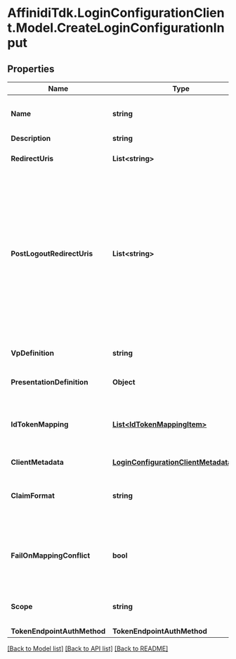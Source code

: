 # AffinidiTdk.LoginConfigurationClient.Model.CreateLoginConfigurationInput

## Properties

Name | Type | Description | Notes
------------ | ------------- | ------------- | -------------
**Name** | **string** | User defined login configuration name | 
**Description** | **string** |  | [optional] 
**RedirectUris** | **List&lt;string&gt;** | OAuth 2.0 Redirect URIs | 
**PostLogoutRedirectUris** | **List&lt;string&gt;** | Post Logout Redirect URIs, Used to redirect the user&#39;s browser to a specified URL after the logout process is complete. Must match the domain, port, scheme of at least one of the registered redirect URIs | [optional] 
**VpDefinition** | **string** | VP definition in JSON stringify format | [optional] 
**PresentationDefinition** | **Object** | Presentation Definition | [optional] 
**IdTokenMapping** | [**List&lt;IdTokenMappingItem&gt;**](IdTokenMappingItem.md) | Fields name/path mapping between the vp_token and the id_token | [optional] 
**ClientMetadata** | [**LoginConfigurationClientMetadataInput**](LoginConfigurationClientMetadataInput.md) |  | [optional] 
**ClaimFormat** | **string** | ID token claims output format. Default is array. | [optional] 
**FailOnMappingConflict** | **bool** | Interrupts login process if duplications of data fields names will be found | [optional] [default to true]
**Scope** | **string** | List of groups separated by space | [optional] 
**TokenEndpointAuthMethod** | **TokenEndpointAuthMethod** |  | [optional] 

[[Back to Model list]](../README.md#documentation-for-models) [[Back to API list]](../README.md#documentation-for-api-endpoints) [[Back to README]](../README.md)

